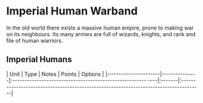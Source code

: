 # Imperial Human Warband
In the old world there exists a massive human empire, prone to making war on its neighbours. Its many armies are full of wizards, knights, and rank and file of human warriors.

## Imperial Humans

| Unit                 | Type          | Notes                                                       | Points | Options                                                                               |
|:---------------------|:--------------|:------------------------------------------------------- ----|:-------|:--------------------------------------------------------------------------------------|
